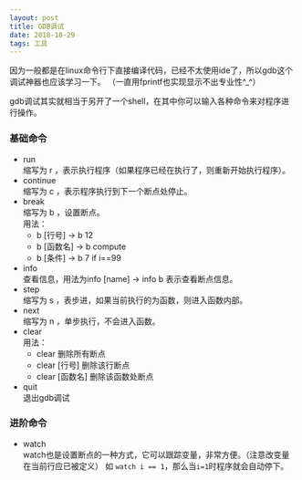 ```yaml
---
layout: post
title: GDB调试
date: 2018-10-29
tags: 工具
---
```



因为一般都是在linux命令行下直接编译代码，已经不太使用ide了，所以gdb这个调试神器也应该学习一下。
（一直用fprintf也实现显示不出专业性^_^）

gdb调试其实就相当于另开了一个shell，在其中你可以输入各种命令来对程序进行操作。

### 基础命令

- run  
缩写为 r ，表示执行程序（如果程序已经在执行了，则重新开始执行程序）。
- continue  
缩写为 c ，表示程序执行到下一个断点处停止。
- break  
缩写为 b ，设置断点。  
用法：  
	- b [行号]  ->  b 12
	- b [函数名]  -> b compute
	- b [条件]  -> b 7 if i==99
- info  
查看信息，用法为info [name] -> info b 表示查看断点信息。
- step  
缩写为 s ，表步进，如果当前执行的为函数，则进入函数内部。
- next  
缩写为 n ，单步执行，不会进入函数。
- clear  
用法：
    - clear 删除所有断点
    - clear [行号] 删除该行断点
    - clear [函数名] 删除该函数处断点
- quit  
退出gdb调试


### 进阶命令

- watch  
watch也是设置断点的一种方式，它可以跟踪变量，非常方便。（注意改变量在当前行应已被定义）
如 `watch i == 1`，那么当`i=1`时程序就会自动停下。

